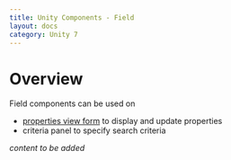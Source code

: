 ```yaml
---
title: Unity Components - Field
layout: docs
category: Unity 7
---
```


# Overview

Field components can be used on 

- [properties view form](./properties-view-form.md) to display and update properties
- criteria panel to specify search criteria

*content to be added*